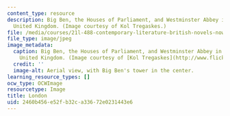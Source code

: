 ```yaml
---
content_type: resource
description: Big Ben, the Houses of Parliament, and Westminster Abbey in London, England,
  United Kingdom. (Image courtesy of Kol Tregaskes.)
file: /media/courses/21l-488-contemporary-literature-british-novels-now-spring-2007/2460b456e52fb32ca33672e0231443e6_21l-488s07.jpg
file_type: image/jpeg
image_metadata:
  caption: Big Ben, the Houses of Parliament, and Westminster Abbey in London, England,
    United Kingdom. (Image courtesy of [Kol Tregaskes](http://www.flickr.com/photos/koltregaskes/).)
  credit: ''
  image-alt: Aerial view, with Big Ben's tower in the center.
learning_resource_types: []
ocw_type: OCWImage
resourcetype: Image
title: London
uid: 2460b456-e52f-b32c-a336-72e0231443e6
---
```

